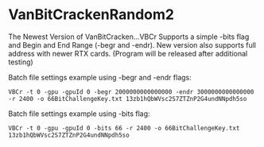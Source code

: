 # VanBitCrackenRandom2
The Newest Version of VanBitCracken...VBCr
Supports a simple -bits flag and Begin and End Range (-begr and -endr). New version also supports full address with newer RTX cards.
(Program will be released after additional testing)

Batch file settings example using -begr and -endr flags:
```
VBCr -t 0 -gpu -gpuId 0 -begr 2000000000000000 -endr 3000000000000000 -r 2400 -o 66BitChallengeKey.txt 13zb1hQbWVsc2S7ZTZnP2G4undNNpdh5so
```

Batch file settings example using -bits flag:
```
VBCr -t 0 -gpu -gpuId 0 -bits 66 -r 2400 -o 66BitChallengeKey.txt 13zb1hQbWVsc2S7ZTZnP2G4undNNpdh5so
```

